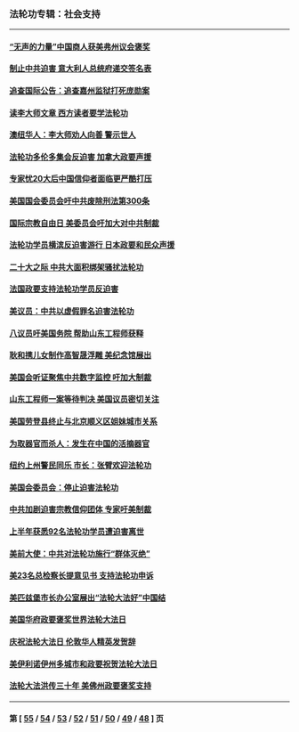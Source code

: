 ### 法轮功专辑：社会支持
---
#### [“无声的力量”中国商人获美弗州议会褒奖](../../pages/nf4386/n13941208.md?03170430) 
#### [制止中共迫害 意大利人总统府递交签名表](../../pages/nf4386/n13933726.md?03170430) 
#### [追查国际公告：追查嘉州监狱打死庞勋案](../../pages/nf4386/n13933461.md?03170430) 
#### [读李大师文章 西方读者要学法轮功](../../pages/nf4386/n13925142.md?03170430) 
#### [澳纽华人：李大师劝人向善 警示世人](../../pages/nf4386/n13924146.md?03170430) 
#### [法轮功多伦多集会反迫害 加拿大政要声援](../../pages/nf4386/n13881303.md?03170430) 
#### [专家忧20大后中国信仰者面临更严酷打压](../../pages/nf4386/n13874993.md?03170430) 
#### [美国国会委员会吁中共废除刑法第300条](../../pages/nf4386/n13868121.md?03170430) 
#### [国际宗教自由日 美委员会吁加大对中共制裁](../../pages/nf4386/n13855021.md?03170430) 
#### [法轮功学员横滨反迫害游行 日本政要和民众声援](../../pages/nf4386/n13847132.md?03170430) 
#### [二十大之际 中共大面积绑架骚扰法轮功](../../pages/nf4386/n13846381.md?03170430) 
#### [法国政要支持法轮功学员反迫害](../../pages/nf4386/n13841970.md?03170430) 
#### [美议员：中共以虚假罪名迫害法轮功](../../pages/nf4386/n13841083.md?03170430) 
#### [八议员吁美国务院 帮助山东工程师获释](../../pages/nf4386/n13836379.md?03170430) 
#### [耿和携儿女制作高智晟浮雕 美纪念馆展出](../../pages/nf4386/n13829624.md?03170430) 
#### [美国会听证聚焦中共数字监控 吁加大制裁](../../pages/nf4386/n13825083.md?03170430) 
#### [山东工程师一案等待判决 美国议员密切关注](../../pages/nf4386/n13815065.md?03170430) 
#### [美国劳登县终止与北京顺义区姐妹城市关系](../../pages/nf4386/n13811030.md?03170430) 
#### [为取器官而杀人：发生在中国的活摘器官](../../pages/nf4386/n13794731.md?03170430) 
#### [纽约上州警民同乐 市长：张臂欢迎法轮功](../../pages/nf4386/n13794375.md?03170430) 
#### [美国会委员会：停止迫害法轮功](../../pages/nf4386/n13788164.md?03170430) 
#### [中共加剧迫害宗教信仰团体 专家吁美制裁](../../pages/nf4386/n13780252.md?03170430) 
#### [上半年获悉92名法轮功学员遭迫害离世](../../pages/nf4386/n13772701.md?03170430) 
#### [美前大使：中共对法轮功施行“群体灭绝”](../../pages/nf4386/n13771705.md?03170430) 
#### [美23名总检察长提意见书 支持法轮功申诉](../../pages/nf4386/n13766596.md?03170430) 
#### [美匹兹堡市长办公室展出“法轮大法好”中国结](../../pages/nf4386/n13749721.md?03170430) 
#### [美国华府政要褒奖世界法轮大法日](../../pages/nf4386/n13743770.md?03170430) 
#### [庆祝法轮大法日 伦敦华人精英发贺辞](../../pages/nf4386/n13741593.md?03170430) 
#### [美伊利诺伊州多城市和政要祝贺法轮大法日](../../pages/nf4386/n13737149.md?03170430) 
#### [法轮大法洪传三十年 美佛州政要褒奖支持](../../pages/nf4386/n13737103.md?03170430) 

---
#### 第 [ [55](./55.md?03170430) / [54](./54.md?03170430) / [53](./53.md?03170430) / [52](./52.md?03170430) / [51](./51.md?03170430) / [50](./50.md?03170430) / [49](./49.md?03170430) / [48](./48.md?03170430) ] 页
